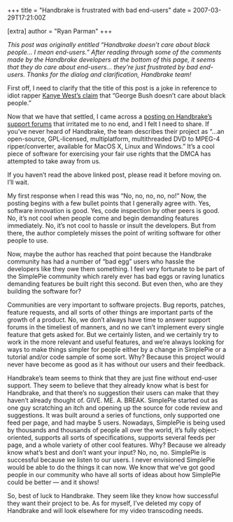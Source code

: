 +++
title = "Handbrake is frustrated with bad end-users"
date = 2007-03-29T17:21:00Z

[extra]
author = "Ryan Parman"
+++

_This post was originally entitled “Handbrake doesn’t care about black people… I mean end-users.” After reading through some of the comments made by the Handbrake developers at the bottom of this page, it seems that they do care about end-users… they’re just frustrated by bad end-users. Thanks for the dialog and clarification, Handbrake team!_

First off, I need to clarify that the title of this post is a joke in reference to idiot rapper [Kanye West’s claim](http://youtube.com/watch?v=zIUzLpO1kxI) that “George Bush doesn’t care about black people.”

Now that we have that settled, I came across a [posting on Handbrake’s support forums](http://handbrake.m0k.org/forum/viewtopic.php?t=501) that irritated me to no end, and I felt I need to share. If you’ve never heard of Handbrake, the team describes their project as “…an open-source, GPL-licensed, multiplatform, multithreaded DVD to MPEG-4 ripper/converter, available for MacOS X, Linux and Windows.” It’s a cool piece of software for exercising your fair use rights that the DMCA has attempted to take away from us.

If you haven’t read the above linked post, please read it before moving on. I’ll wait.

My first response when I read this was “No, no, no, no, no!” Now, the posting begins with a few bullet points that I generally agree with. Yes, software innovation is good. Yes, code inspection by other peers is good. No, it’s not cool when people come and begin demanding features immediately. No, it’s not cool to hassle or insult the developers. But from there, the author completely misses the point of writing software for other people to use.

Now, maybe the author has reached that point because the Handbrake community has had a number of “bad egg” users who hassle the developers like they owe them something. I feel very fortunate to be part of the SimplePie community which rarely ever has bad eggs or raving lunatics demanding features be built right this second. But even then, who are they building the software for?

Communities are very important to software projects. Bug reports, patches, feature requests, and all sorts of other things are important parts of the growth of a product. No, we don’t always have time to answer support forums in the timeliest of manners, and no we can’t implement every single feature that gets asked for. But we certainly listen, and we certainly try to work in the more relevant and useful features, and we’re always looking for ways to make things simpler for people either by a change in SimplePie or a tutorial and/or code sample of some sort. Why? Because this project would never have become as good as it has without our users and their feedback.

Handbrake’s team seems to think that they are just fine without end-user support. They seem to believe that they already know what is best for Handbrake, and that there’s no suggestion their users can make that they haven’t already thought of. GIVE. ME. A. BREAK. SimplePie started out as one guy scratching an itch and opening up the source for code review and suggestions. It was built around a series of functions, only supported one feed per page, and had maybe 5 users. Nowadays, SimplePie is being used by thousands and thousands of people all over the world, it’s fully object-oriented, supports all sorts of specifications, supports several feeds per page, and a whole variety of other cool features. Why? Because we already know what’s best and don’t want your input? No, no, no. SimplePie is successful because we listen to our users. I never envisioned SimplePie would be able to do the things it can now. We know that we’ve got good people in our community who have all sorts of ideas about how SimplePie could be better — and it shows!

So, best of luck to Handbrake. They seem like they know how successful they want their project to be. As for myself, I’ve deleted my copy of Handbrake and will look elsewhere for my video transcoding needs.

